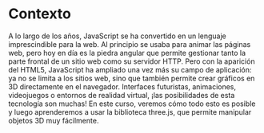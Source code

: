 # Contexto
A lo largo de los años, JavaScript se ha convertido en un lenguaje imprescindible para la web. Al principio se usaba para animar las páginas web, pero hoy en día es la piedra angular que permite gestionar tanto la parte frontal de un sitio web como su servidor HTTP. Pero con la aparición del HTML5, JavaScript ha ampliado una vez más su campo de aplicación: ya no se limita a los sitios web, sino que también permite crear gráficos en 3D directamente en el navegador. Interfaces futuristas, animaciones, videojuegos o entornos de realidad virtual, ¡las posibilidades de esta tecnología son muchas! En este curso, veremos cómo todo esto es posible y luego aprenderemos a usar la biblioteca three.js, que permite manipular objetos 3D muy fácilmente.